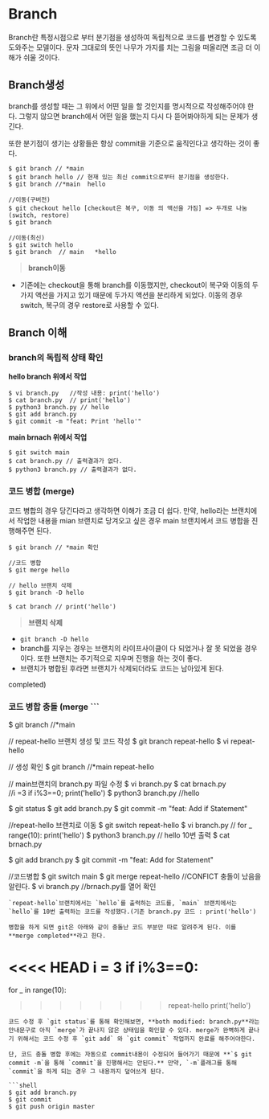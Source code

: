 # Branch

Branch란 특정시점으로 부터 분기점을 생성하여 독립적으로 코드를 변경할 수 있도록 도와주는 모델이다. 문자 그대로의 뜻인 나무가 가지를 치는 그림을 떠올리면 조금 더 이해가 쉬울 것이다. 


## Branch생성
branch를 생성할 때는 그 위에서 어떤 일을 할 것인지를 명시적으로 작성해주어야 한다. 그렇지 않으면 branch에서 어떤 일을 했는지 다시 다 뜯어봐야하게 되는 문제가 생긴다.

또한 분기점이 생기는 상황들은 항상 commit을 기준으로 움직인다고 생각하는 것이 좋다.

```shell
$ git branch // *main
$ git branch hello // 현재 있는 최신 commit으로부터 분기점을 생성한다.
$ git branch //*main  hello

//이동(구버전)
$ git checkout hello [checkout은 복구, 이동 의 액선을 가짐] => 두개로 나눔(switch, restore)
$ git branch

//이동(최신)
$ git switch hello
$ git branch  // main   *hello
```
 
>**branch이동**
- 기존에는 checkout을 통해 branch를 이동했지만, checkout이 복구와 이동의 두가지 액션을 가지고 있기 때문에 두가지 액션을 분리하게 되었다. 이동의 경우 switch, 복구의 경우 restore로 사용할 수 있다.

## Branch 이해

### branch의 독립적 상태 확인

**hello branch 위에서 작업**
```shell
$ vi branch.py   //작성 내용: print('hello')
$ cat branch.py  // print('hello')
$ python3 branch.py // hello
$ git add branch.py  
$ git commit -m "feat: Print 'hello'"
```
**main brnach 위에서 작업**

```shell
$ git switch main
$ cat branch.py // 출력결과가 없다.
$ python3 branch.py // 출력결과가 없다.
```


### 코드 병합 (merge)
코드 병합의 경우 당긴다라고 생각하면 이해가 조금 더 쉽다. 만약, hello라는 브랜치에서 작업한 내용을 mian 브랜치로 당겨오고 싶은 경우 main 브랜치에서 코드 병합을 진행해주면 된다.

```shell
$ git branch // *main 확인

//코드 병합
$ git merge hello

// hello 브랜치 삭제
$ git branch -D hello

$ cat branch // print('hello')
```
>**브랜치 삭제**
- `git branch -D hello`
- branch를 지우는 경우는 브랜치의 라이프사이클이 다 되었거나 잘 못 되었을 경우이다. 또한 브랜치는 주기적으로 지우며 진행을 하는 것이 좋다.
- 브랜치가 병합된 후라면 브랜치가 삭제되더라도 코드는 남아있게 된다. 

completed)
### 코드 병합 충돌 (merge ```
$ git branch  //*main

// repeat-hello 브랜치 생성 및 코드 작성
$ git branch repeat-hello
$ vi repeat-hello

// 생성 확인
$ git branch //*main  repeat-hello

// main브랜치의 branch.py 파일 수정
$ vi branch.py
$ cat brnach.py  
			//i =3
            if i%3==0;
                print('hello')
$ python3 branch.py
			//hello
            
$ git status
$ git add branch.py
$ git commit -m "feat: Add if Statement"

//repeat-hello 브랜치로 이동
$ git switch repeat-hello
$ vi branch.py
			// for _ range(10):
            		print('hello')
$ python3 branch.py  // hello 10번 출력
$ cat brnach.py 

$ git add branch.py
$ git commit -m "feat: Add for Statement" 

//코드병합
$ git switch main
$ git merge repeat-hello //CONFICT 충돌이 났음을 알린다.
$ vi branch.py //brnach.py를 열어 확인
```
`repeat-hello`브랜치에서는 `hello`를 출력하는 코드를, `main` 브랜치에서는 `hello`를 10번 출력하는 코드를 작성했다.(기존 branch.py 코드 : print('hello') 

병합을 하게 되면 git은 아래와 같이 충돌난 코드 부분만 따로 알려주게 된다. 이를 **merge completed**라고 한다.
```
<<<< HEAD
i = 3
if i%3==0:
======
for _ in range(10):
>>>>>>>> repeat-hello
	print('hello')
```
코드 수정 후 `git status`를 통해 확인해보면, **both modified: branch.py**라는 안내문구로 아직 `merge`가 끝나지 않은 상태임을 확인할 수 있다. merge가 완벽하게 끝나기 위해서는 코드 수정 후 `git add` 와 `git commit` 작업까지 완료를 해주어야한다.

단, 코드 충돌 병합 후에는 자동으로 commit내용이 수정되어 들어가기 때문에 **`$ git commit -m`을 통해 `commit`을 진행해서는 안된다.** 만약, `-m`플래그를 통해 `commit`을 하게 되는 경우 그 내용까지 덮어쓰게 된다.

```shell
$ git add branch.py
$ git commit  
$ git push origin master
```
